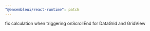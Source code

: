 ```yaml
---
"@ensembleui/react-runtime": patch
---
```


fix calculation when triggering onScrollEnd for DataGrid and GridView
